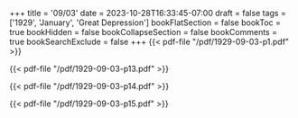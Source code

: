+++
title = '09/03'
date = 2023-10-28T16:33:45-07:00
draft = false
tags = ['1929', 'January', 'Great Depression']
bookFlatSection = false
bookToc = true
bookHidden = false
bookCollapseSection = false
bookComments = true
bookSearchExclude = false
+++
{{< pdf-file "/pdf/1929-09-03-p1.pdf" >}}

{{< pdf-file "/pdf/1929-09-03-p13.pdf" >}}

{{< pdf-file "/pdf/1929-09-03-p14.pdf" >}}

{{< pdf-file "/pdf/1929-09-03-p15.pdf" >}}